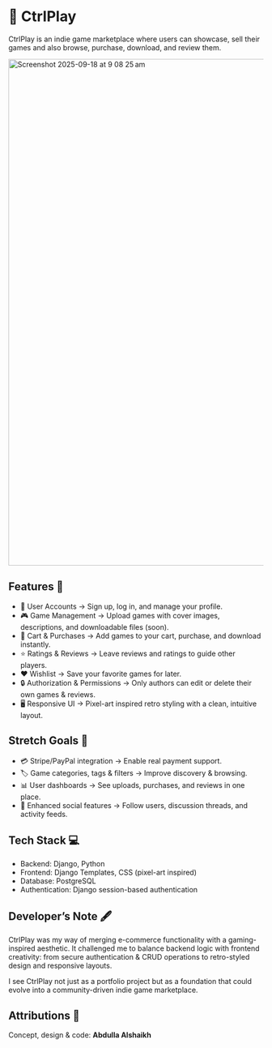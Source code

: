# 👾 CtrlPlay

CtrlPlay is an indie game marketplace where users can showcase, sell their games and also browse, purchase, download, and review them.

<img width="750" height="1000" alt="Screenshot 2025-09-18 at 9 08 25 am" src="https://github.com/user-attachments/assets/bfe27a34-b395-4ae5-8566-af35977e745c" />

## Features 🚀

- 👤 User Accounts → Sign up, log in, and manage your profile.
- 🎮 Game Management → Upload games with cover images, descriptions, and downloadable files (soon).
- 🛒 Cart & Purchases → Add games to your cart, purchase, and download instantly.
- ⭐ Ratings & Reviews → Leave reviews and ratings to guide other players.
- ❤️ Wishlist → Save your favorite games for later.
- 🔒 Authorization & Permissions → Only authors can edit or delete their own games & reviews.
- 🖥️ Responsive UI → Pixel-art inspired retro styling with a clean, intuitive layout.

## Stretch Goals 🎯
- 💳 Stripe/PayPal integration → Enable real payment support.
- 🏷️ Game categories, tags & filters → Improve discovery & browsing.
- 📊 User dashboards → See uploads, purchases, and reviews in one place.
- 👥 Enhanced social features → Follow users, discussion threads, and activity feeds.

## Tech Stack 💻
- Backend: Django, Python
- Frontend: Django Templates, CSS (pixel-art inspired)
- Database: PostgreSQL
- Authentication: Django session-based authentication

## Developer’s Note 🖋️
CtrlPlay was my way of merging e-commerce functionality with a gaming-inspired aesthetic. It challenged me to balance backend logic with frontend creativity: from secure authentication & CRUD operations to retro-styled design and responsive layouts.

I see CtrlPlay not just as a portfolio project but as a foundation that could evolve into a community-driven indie game marketplace.

## Attributions 🎥
Concept, design & code: **Abdulla Alshaikh**
